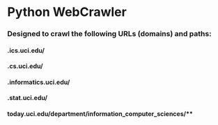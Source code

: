 # Python WebCrawler
### Designed to crawl the following URLs (domains) and paths:
#### **.ics.uci.edu/**
#### **.cs.uci.edu/**
#### **.informatics.uci.edu/**
#### **.stat.uci.edu/**
#### today.uci.edu/department/information_computer_sciences/**
